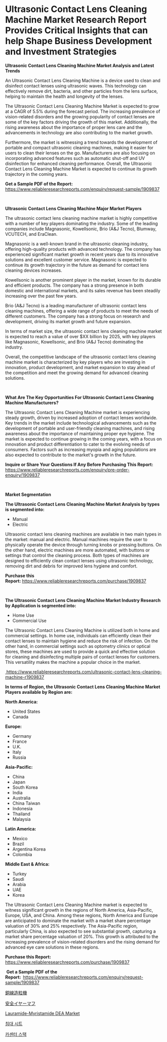 <p><h1>Ultrasonic Contact Lens Cleaning Machine Market Research Report Provides Critical Insights that can help Shape Business Development and Investment Strategies</h1></p><p><strong>Ultrasonic Contact Lens Cleaning Machine Market Analysis and Latest Trends</strong></p>
<p><p>An Ultrasonic Contact Lens Cleaning Machine is a device used to clean and disinfect contact lenses using ultrasonic waves. This technology can effectively remove dirt, bacteria, and other particles from the lens surface, helping to maintain the health and longevity of the lenses.</p><p>The Ultrasonic Contact Lens Cleaning Machine Market is expected to grow at a CAGR of 5.5% during the forecast period. The increasing prevalence of vision-related disorders and the growing popularity of contact lenses are some of the key factors driving the growth of this market. Additionally, the rising awareness about the importance of proper lens care and the advancements in technology are also contributing to the market growth.</p><p>Furthermore, the market is witnessing a trend towards the development of portable and compact ultrasonic cleaning machines, making it easier for users to clean their lenses on the go. Manufacturers are also focusing on incorporating advanced features such as automatic shut-off and UV disinfection for enhanced cleaning performance. Overall, the Ultrasonic Contact Lens Cleaning Machine Market is expected to continue its growth trajectory in the coming years.</p></p>
<p><strong>Get a Sample PDF of the Report:&nbsp;</strong> <a href="https://www.reliableresearchreports.com/enquiry/request-sample/1909837">https://www.reliableresearchreports.com/enquiry/request-sample/1909837</a></p>
<p>&nbsp;</p>
<p><strong>Ultrasonic Contact Lens Cleaning Machine Major Market Players</strong></p>
<p><p>The ultrasonic contact lens cleaning machine market is highly competitive with a number of key players dominating the industry. Some of the leading companies include Magnasonic, Kowellsonic, Brio (A&J Tecno), Blumway, VCUTECH, and EraClean.</p><p>Magnasonic is a well-known brand in the ultrasonic cleaning industry, offering high-quality products with advanced technology. The company has experienced significant market growth in recent years due to its innovative solutions and excellent customer service. Magnasonic is expected to continue its growth trajectory in the future as demand for contact lens cleaning devices increases.</p><p>Kowellsonic is another prominent player in the market, known for its durable and efficient products. The company has a strong presence in both domestic and international markets, and its sales revenue has been steadily increasing over the past few years.</p><p>Brio (A&J Tecno) is a leading manufacturer of ultrasonic contact lens cleaning machines, offering a wide range of products to meet the needs of different customers. The company has a strong focus on research and development, driving its market growth and future expansion.</p><p>In terms of market size, the ultrasonic contact lens cleaning machine market is expected to reach a value of over $XX billion by 2025, with key players like Magnasonic, Kowellsonic, and Brio (A&J Tecno) dominating the industry.</p><p>Overall, the competitive landscape of the ultrasonic contact lens cleaning machine market is characterized by key players who are investing in innovation, product development, and market expansion to stay ahead of the competition and meet the growing demand for advanced cleaning solutions.</p></p>
<p>&nbsp;</p>
<p><strong>What Are The Key Opportunities For Ultrasonic Contact Lens Cleaning Machine Manufacturers?</strong></p>
<p><p>The Ultrasonic Contact Lens Cleaning Machine market is experiencing steady growth, driven by increased adoption of contact lenses worldwide. Key trends in the market include technological advancements such as the development of portable and user-friendly cleaning machines, and rising awareness about the importance of maintaining proper eye hygiene. The market is expected to continue growing in the coming years, with a focus on innovation and product differentiation to cater to the evolving needs of consumers. Factors such as increasing myopia and aging populations are also expected to contribute to the market's growth in the future.</p></p>
<p><strong>Inquire or Share Your Questions If Any Before Purchasing This Report:</strong> <a href="https://www.reliableresearchreports.com/enquiry/pre-order-enquiry/1909837">https://www.reliableresearchreports.com/enquiry/pre-order-enquiry/1909837</a></p>
<p>&nbsp;</p>
<p><strong>Market Segmentation</strong></p>
<p><strong>The Ultrasonic Contact Lens Cleaning Machine Market Analysis by types is segmented into:</strong></p>
<p><ul><li>Manual</li><li>Electric</li></ul></p>
<p><p>Ultrasonic contact lens cleaning machines are available in two main types in the market: manual and electric. Manual machines require the user to physically operate the device through turning knobs or pressing buttons. On the other hand, electric machines are more automated, with buttons or settings that control the cleaning process. Both types of machines are designed to efficiently clean contact lenses using ultrasonic technology, removing dirt and debris for improved lens hygiene and comfort.</p></p>
<p><strong>Purchase this Report:&nbsp;</strong><a href="https://www.reliableresearchreports.com/purchase/1909837">https://www.reliableresearchreports.com/purchase/1909837</a></p>
<p>&nbsp;</p>
<p><strong>The Ultrasonic Contact Lens Cleaning Machine Market Industry Research by Application is segmented into:</strong></p>
<p><ul><li>Home Use</li><li>Commercial Use</li></ul></p>
<p><p>The Ultrasonic Contact Lens Cleaning Machine is utilized both in home and commercial settings. In home use, individuals can efficiently clean their contact lenses to maintain hygiene and reduce the risk of infection. On the other hand, in commercial settings such as optometry clinics or optical stores, these machines are used to provide a quick and effective solution for cleaning and disinfecting multiple pairs of contact lenses for customers. This versatility makes the machine a popular choice in the market.</p></p>
<p><a href="https://www.reliableresearchreports.com/ultrasonic-contact-lens-cleaning-machine-r1909837">&nbsp;https://www.reliableresearchreports.com/ultrasonic-contact-lens-cleaning-machine-r1909837</a></p>
<p><strong>In terms of Region, the Ultrasonic Contact Lens Cleaning Machine Market Players available by Region are:</strong></p>
<p>
    <p> <strong> North America: </strong>
        <ul>
            <li>United States</li>
            <li>Canada</li>
        </ul>
        </p> 
    <p> <strong> Europe: </strong>
        <ul>
            <li>Germany</li>
            <li>France</li>
            <li>U.K.</li>
            <li>Italy</li>
            <li>Russia</li>
        </ul>
        </p> 
    <p> <strong> Asia-Pacific: </strong>
        <ul>
            <li>China</li>
            <li>Japan</li>
            <li>South Korea</li>
            <li>India</li>
            <li>Australia</li>
            <li>China Taiwan</li>
            <li>Indonesia</li>
            <li>Thailand</li>
            <li>Malaysia</li>
        </ul>
        </p> 
    <p> <strong> Latin America: </strong>
        <ul>
            <li>Mexico</li>
            <li>Brazil</li>
            <li>Argentina Korea</li>
            <li>Colombia</li>
        </ul>
        </p> 
    <p> <strong> Middle East & Africa: </strong>
        <ul>
            <li>Turkey</li>
            <li>Saudi</li>
            <li>Arabia</li>
            <li>UAE</li>
            <li>Korea</li>
        </ul>
    </p>
    </p>
<p><p>The Ultrasonic Contact Lens Cleaning Machine market is expected to witness significant growth in the regions of North America, Asia-Pacific, Europe, USA, and China. Among these regions, North America and Europe are anticipated to dominate the market with a market share percentage valuation of 30% and 25% respectively. The Asia-Pacific region, particularly China, is also expected to see substantial growth, capturing a market share percentage valuation of 20%. This growth is attributed to the increasing prevalence of vision-related disorders and the rising demand for advanced eye care solutions in these regions.</p></p>
<p><strong>Purchase this Report: </strong><a href="https://www.reliableresearchreports.com/purchase/1909837">https://www.reliableresearchreports.com/purchase/1909837</a></p>
<p>&nbsp;<strong>Get a Sample PDF of the Report:&nbsp;&nbsp;</strong><a href="https://www.reliableresearchreports.com/enquiry/request-sample/1909837">https://www.reliableresearchreports.com/enquiry/request-sample/1909837</a></p>
<p><strong></strong></p>
<p><p><a href="https://github.com/Sophiaard2003/Market-Research-Report-List-1/blob/main/668798044901.md">銅線造粒機</a></p><p><a href="https://github.com/hilmi-2a/Market-Research-Report-List-1/blob/main/163495444900.md">安全イヤーマフ</a></p><p><a href="https://issuu.com/reportprime-2/docs/lauramide-myristamide-dea-market-size-2030.pptx">Lauramide-Myristamide DEA Market</a></p><p><a href="https://medium.com/@kellyclarkson42/%EC%B9%A8%EB%8C%80-%EC%8B%9C%ED%8A%B8-%EC%8B%9C%EC%9E%A5-%EA%B7%9C%EB%AA%A8-%EB%B0%8F-%EC%8B%9C%EC%9E%A5-%EB%8F%99%ED%96%A5-%EC%99%84%EC%A0%84%ED%95%9C-%EC%82%B0%EC%97%85-%EA%B0%9C%EC%9A%94-2024%EB%85%84%EB%B6%80%ED%84%B0-2031%EB%85%84%EA%B9%8C%EC%A7%80-0e3842c686f0">침대 시트</a></p><p><a href="https://github.com/BrettWeberrt8767765/Market-Research-Report-List-1/blob/main/533069840844.md">카센터 스택</a></p></p>